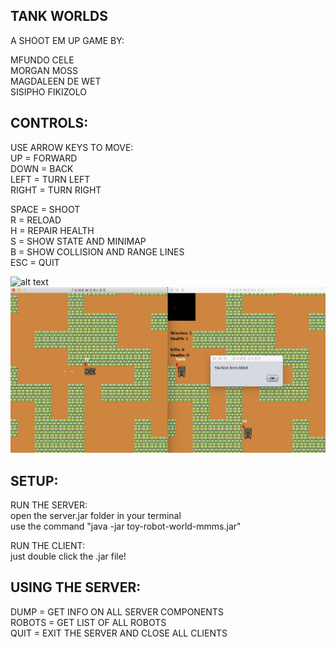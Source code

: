 ## TANK WORLDS

A SHOOT EM UP GAME BY:

MFUNDO CELE<BR>
MORGAN MOSS<BR>
MAGDALEEN DE WET<BR>
SISIPHO FIKIZOLO<BR>

## CONTROLS:

USE ARROW KEYS TO MOVE:<BR>
UP = FORWARD<BR>
DOWN = BACK<BR>
LEFT = TURN LEFT<BR>
RIGHT = TURN RIGHT<BR>

SPACE = SHOOT<BR>
R = RELOAD<BR>
H = REPAIR HEALTH<BR>
S = SHOW STATE AND MINIMAP<BR>
B = SHOW COLLISION AND RANGE LINES<BR>
ESC = QUIT<BR>

![alt text](https://gitlab.wethinkco.de/mmoss021/toy-robot-world-mmms/-/blob/main/assets/images/cover.png)
![Screenshot](cover.png)

## SETUP:

RUN THE SERVER:<BR>
open the server.jar folder in your terminal<BR>
use the command "java -jar toy-robot-world-mmms.jar"<BR>

RUN THE CLIENT:<BR>
just double click the .jar file!<BR>

## USING THE SERVER:

DUMP = GET INFO ON ALL SERVER COMPONENTS<BR>
ROBOTS = GET LIST OF ALL ROBOTS<BR>
QUIT = EXIT THE SERVER AND CLOSE ALL CLIENTS<BR>
